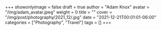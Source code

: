 +++
showonlyimage = false
draft = true
author = "Adam Knox"
avatar = "/img/adam_avatar.jpeg"
weight = 0
title = ""
cover = "/img/post/photography/2021_12/.jpg"
date = "2021-12-21T00:01:01-06:00"
categories = ["Photography", "Travel"]
tags = []
+++
<!--more-->
